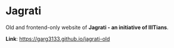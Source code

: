 # Jagrati

Old and frontend-only website of **Jagrati - an initiative of IIITians**.

**Link**: https://garg3133.github.io/jagrati-old
